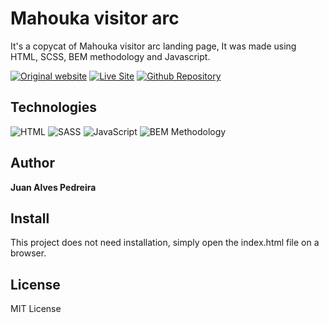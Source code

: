 # Mahouka visitor arc

It's a copycat of Mahouka visitor arc landing page, It was made using HTML, SCSS, BEM methodology and Javascript.

[![Original website](https://img.shields.io/static/v1?label=&message=Original%20Site&color=00726b&style=for-the-badge)](https://mahouka.us/2nd/)
[![Live Site](https://img.shields.io/static/v1?label=&message=Live%20Site&color=167200&style=for-the-badge)](https://juan18506.github.io/Mahouka-visitor-arc/)
[![Github Repository](https://img.shields.io/static/v1?label=&message=Github%20Repository&color=000000&style=for-the-badge&logo=github&logoColor=white)](https://github.com/juan18506/Mahouka-visitor-arc/)

## Technologies

![HTML](https://img.shields.io/static/v1?label=&message=Html&color=orange&logo=html5&logoColor=white&style=for-the-badge)
![SASS](https://img.shields.io/static/v1?label=&message=SASS&color=CC6699&logo=sass&logoColor=white&style=for-the-badge)
![JavaScript](https://img.shields.io/static/v1?label=&message=JavaScript&color=ffbe00&logo=javascript&logoColor=white&style=for-the-badge)
![BEM Methodology](https://img.shields.io/static/v1?label=&message=BEM%20Methodology&color=lightblue&logo=bem&logoColor=white&style=for-the-badge)


## Author 
**Juan Alves Pedreira**


## Install
This project does not need installation, simply open the index.html file on a browser.

## License 
MIT License
